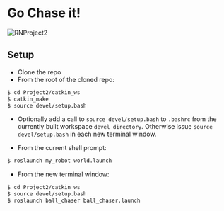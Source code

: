 # Go Chase it!

![RNProject2](https://user-images.githubusercontent.com/39171152/77837222-89500580-711b-11ea-99c1-c47fd2a75b39.gif)

## Setup

* Clone the repo
* From the root of the cloned repo:

```sh
$ cd Project2/catkin_ws
$ catkin_make
$ source devel/setup.bash
```

* Optionally add a call to `source devel/setup.bash` to `.bashrc` from the currently built workspace `devel directory`. Otherwise issue `source devel/setup.bash` in each new terminal window.

* From the current shell prompt:
```sh
$ roslaunch my_robot world.launch
```

* From the new terminal window:

```sh
$ cd Project2/catkin_ws
$ source devel/setup.bash
$ roslaunch ball_chaser ball_chaser.launch
```



